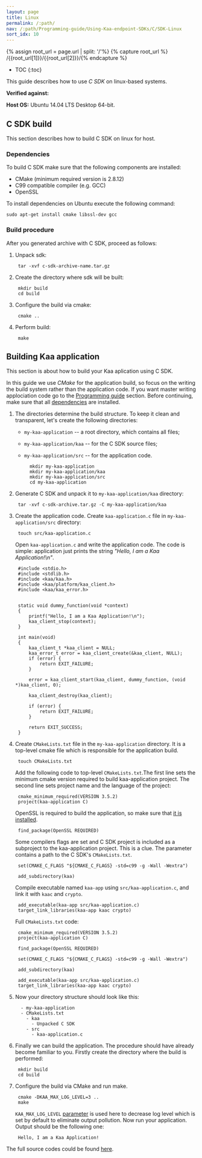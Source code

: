 ```yaml
---
layout: page
title: Linux
permalink: /:path/
nav: /:path/Programming-guide/Using-Kaa-endpoint-SDKs/C/SDK-Linux
sort_idx: 10
---
```

{% assign root_url = page.url | split: '/'%}
{% capture root_url  %} /{{root_url[1]}}/{{root_url[2]}}/{% endcapture %}

* TOC
{:toc}

This guide describes how to use *C SDK* on linux-based systems.

**Verified against:**

**Host OS:** Ubuntu 14.04 LTS Desktop 64-bit.

## C SDK build

This section describes how to build C SDK on linux for host.

### Dependencies

To build C SDK make sure that the following components are installed:

 - CMake (minimum required version is 2.8.12)
 - C99 compatible compiler (e.g. GCC)
 - OpenSSL

To install dependencies on Ubuntu execute the following command:

```
sudo apt-get install cmake libssl-dev gcc
```

### Build procedure

After you generated archive with C SDK, proceed as follows:

1. Unpack sdk:

        tar -xvf c-sdk-archive-name.tar.gz

2. Create the directory where sdk will be built:


        mkdir build
        cd build

3. Configure the build via cmake:

        cmake ..

4. Perform build:

        make

## Building Kaa application

This section is about how to build your Kaa aplication using C SDK.

In this guide we use *CMake* for the application build, so focus on the writing the build system rather than the application code. If you want master writing applociation code go to the [Programming guide]({{root_url}}/Programming-guide) section. Before continuing, make sure that all [dependencies](#dependencies) are installed.

1. The directories determine the build structure. To keep it clean and transparent, let's create the following directories:

    - `my-kaa-application` -- a root directory, which contains all files;
    - `my-kaa-application/kaa` -- for the C SDK source files;
    - `my-kaa-application/src` -- for the application code.


            mkdir my-kaa-application
            mkdir my-kaa-application/kaa
            mkdir my-kaa-application/src
            cd my-kaa-application

2. Generate C SDK and unpack it to `my-kaa-application/kaa` directory:

        tar -xvf c-sdk-archive.tar.gz -C my-kaa-application/kaa

3. Create the application code. Create `kaa-application.c` file in `my-kaa-application/src` directory:

        touch src/kaa-application.c

    Open `kaa-application.c` and write the application code. The code is simple: application just prints the string *"Hello, I am a Kaa Application!\n"*.

        #include <stdio.h>
        #include <stdlib.h>
        #include <kaa/kaa.h>
        #include <kaa/platform/kaa_client.h>
        #include <kaa/kaa_error.h>


        static void dummy_function(void *context)
        {
            printf("Hello, I am a Kaa Application!\n");
            kaa_client_stop(context);
        }

        int main(void)
        {
            kaa_client_t *kaa_client = NULL;
            kaa_error_t error = kaa_client_create(&kaa_client, NULL);
            if (error) {
                return EXIT_FAILURE;
            }

            error = kaa_client_start(kaa_client, dummy_function, (void *)kaa_client, 0);

            kaa_client_destroy(kaa_client);

            if (error) {
                return EXIT_FAILURE;
            }

            return EXIT_SUCCESS;
        }

4. Create `CMakeLists.txt` file in the `my-kaa-application` directory. It is a top-level cmake file which is responsible for the application build.

        touch CMakeLists.txt

    Add the following code to top-level `CMakeLists.txt`.The first line sets the minimum cmake version required to build kaa-application project. The second line sets project name and the language of the project:

        cmake_minimum_required(VERSION 3.5.2)
        project(kaa-application C)

    OpenSSL is required to build the application, so make sure that [it is installed](#dependencies).

        find_package(OpenSSL REQUIRED)

    Some compilers flags are set and C SDK project is included as a subproject to the kaa-application project.
    This is a clue. The parameter contains a path to the C SDK's `CMakeLists.txt`.

        set(CMAKE_C_FLAGS "${CMAKE_C_FLAGS} -std=c99 -g -Wall -Wextra")

        add_subdirectory(kaa)

    Compile executable named `kaa-app` using `src/kaa-application.c`, and link it with `kaac` and `crypto`.

        add_executable(kaa-app src/kaa-application.c)
        target_link_libraries(kaa-app kaac crypto)

    Full `CMakeLists.txt` code:

        cmake_minimum_required(VERSION 3.5.2)
        project(kaa-application C)

        find_package(OpenSSL REQUIRED)

        set(CMAKE_C_FLAGS "${CMAKE_C_FLAGS} -std=c99 -g -Wall -Wextra")

        add_subdirectory(kaa)

        add_executable(kaa-app src/kaa-application.c)
        target_link_libraries(kaa-app kaac crypto)

5. Now your directory structure should look like this:

         - my-kaa-application
         - CMakeLists.txt
           - kaa
             - Unpacked C SDK
           - src
             - kaa-application.c

8. Finally we can build the application. The procedure should have already become familiar to you. Firstly create the directory where the build is performed:

        mkdir build
        cd build

6. Configure the build via CMake and run make.

        cmake -DKAA_MAX_LOG_LEVEL=3 ..
        make

    `KAA_MAX_LOG_LEVEL` [parameter]({{root_url}}/Programming-guide/Using-Kaa-endpoint-SDKs/C) is used here to decrease log level which is set by default to eliminate output pollution. Now run your application. Output should be the following one:

        Hello, I am a Kaa Application!

The full source codes could be found [here](https://github.com/kaaproject/kaa/pull/772/commits/9fae5d8a522b307bbe9f783f69604f2701ca60cc).
